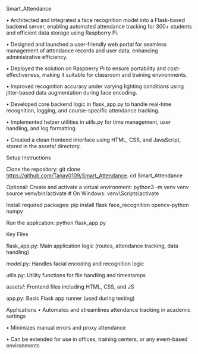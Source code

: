 Smart_Attendance

• Architected and integrated a face recognition model into a Flask-based backend server, enabling automated attendance tracking for 300+ students and efficient data storage using Raspberry Pi.

• Designed and launched a user-friendly web portal for seamless management of attendance records and user data, enhancing administrative efficiency.

• Deployed the solution on Raspberry Pi to ensure portability and cost-effectiveness, making it suitable for classroom and training environments.

• Improved recognition accuracy under varying lighting conditions using jitter-based data augmentation during face encoding.

• Developed core backend logic in flask_app.py to handle real-time recognition, logging, and course-specific attendance tracking.

• Implemented helper utilities in utils.py for time management, user handling, and log formatting.

• Created a clean frontend interface using HTML, CSS, and JavaScript, stored in the assets/ directory.




Setup Instructions

Clone the repository:
git clone https://github.com/Tanay0109/Smart_Attendance.
cd Smart_Attendance


Optional: Create and activate a virtual environment:
python3 -m venv venv
source venv/bin/activate  # On Windows: venv\Scripts\activate

Install required packages:
pip install flask face_recognition opencv-python numpy

Run the application:
python flask_app.py




Key Files


flask_app.py: Main application logic (routes, attendance tracking, data handling)

model.py: Handles facial encoding and recognition logic

utils.py: Utility functions for file handling and timestamps

assets/: Frontend files including HTML, CSS, and JS

app.py: Basic Flask app runner (used during testing)



Applications
• Automates and streamlines attendance tracking in academic settings

• Minimizes manual errors and proxy attendance

• Can be extended for use in offices, training centers, or any event-based environments

